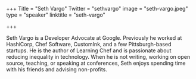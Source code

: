 +++
Title = "Seth Vargo"
Twitter = "sethvargo"
image = "seth-vargo.jpeg"
type = "speaker"
linktitle = "seth-vargo"

+++

Seth Vargo is a Developer Advocate at Google. Previously he worked at HashiCorp, Chef Software, CustomInk, and a few Pittsburgh-based startups. He is the author of Learning Chef and is passionate about reducing inequality in technology. When he is not writing, working on open source, teaching, or speaking at conferences, Seth enjoys spending time with his friends and advising non-profits.



